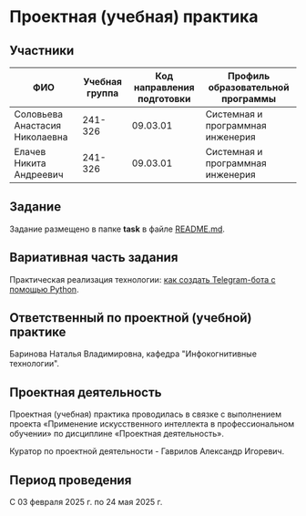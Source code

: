 # Проектная (учебная) практика

## Участники

| ФИО | Учебная группа | Код направления подготовки | Профиль образовательной программы |
|-|-|-|-|
| Соловьева Анастасия Николаевна |241-326|09.03.01|Системная и программная инженерия|
| Елачев Никита Андреевич |241-326|09.03.01|Системная и программная инженерия|


## Задание

Задание размещено в папке **task** в файле [README.md](task/README.md).

## Вариативная часть задания

Практическая реализация технологии: [как создать Telegram-бота с помощью Python](https://www.freecodecamp.org/news/how-to-create-a-telegram-bot-using-python/).

## Ответственный по проектной (учебной) практике

Баринова Наталья Владимировна, кафедра "Инфокогнитивные технологии".

## Проектная деятельность

Проектная (учебная) практика проводилась в связке с выполнением проекта «Применение искусственного интеллекта в профессиональном обучении» по дисциплине «Проектная деятельность».

Куратор по проектной деятельности - Гаврилов Александр Игоревич.

## Период проведения

С 03 февраля 2025 г. по 24 мая 2025 г. 
